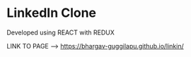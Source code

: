 # LinkedIn Clone 

Developed using REACT with REDUX

LINK TO PAGE --> https://bhargav-guggilapu.github.io/linkin/
